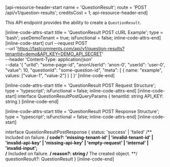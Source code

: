 [api-resource-header-start name = 'QuestionResult'; route = 'POST /api/v1/question-results'; creditsCost = 1; api-resource-header-end]

This API endpoint provides the ability to create a `QuestionResult`.

[inline-code-attrs-start title = 'QuestionResult POST cURL Example'; type = 'bash'; useDemoTenant = true; isFunctional = false; inline-code-attrs-end]
[inline-code-start]
curl --request POST \
  --url 'https://fastcomments.com/api/v1/question-results?tenantId=demo&API_KEY=DEMO_API_SECRET' \
  --header 'Content-Type: application/json' \
  --data '{
    "urlId": "some-page-id",
    "anonUserId": 'anon-0',
    "userId": 'user-0',
    "value": 10,
    "questionId": "some-question-id",
    "meta": [
        {
            name: "example",
            values: ["value-1", "value-2"]
        }
    ]
}'
[inline-code-end]

[inline-code-attrs-start title = 'QuestionResult POST Request Structure'; type = 'typescript'; isFunctional = false; inline-code-attrs-end]
[inline-code-start]
interface QuestionResultPostQueryParams {
    tenantId: string
    API_KEY: string
}
[inline-code-end]

[inline-code-attrs-start title = 'QuestionResult POST Response Structure'; type = 'typescript'; isFunctional = false; inline-code-attrs-end]
[inline-code-start]

interface QuestionResultPostResponse {
    status: 'success' | 'failed'
    /** Included on failure. **/
    code?: 'missing-tenant-id' | 'invalid-tenant-id' | 'invalid-api-key' | 'missing-api-key' | 'empty-request' | 'internal' | 'invalid-input';  
    /** Included on failure. **/
    reason?: string
    /** The created object. **/
    questionResult?: QuestionResult
}
[inline-code-end]
